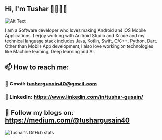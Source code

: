 ## Hi, I'm Tushar 👋🧑🏼‍💻

![Alt Text](https://media.giphy.com/media/xT0BKpqAaJczduXXJ6/giphy.gif)

I am a Software developer who loves making Android and iOS Mobile Applications. I enjoy working with Android Studio and Xcode and my technical language stack includes Java, Kotlin, Swift, C/C++, Python, Dart. Other than Mobile App development, I also love working on technologies like Machine learning, Deep learning and AI.

## 📫 How to reach me: 
### 📧 Gmail: tushargusain40@gmail.com
### 📩 LinkedIn: https://www.linkedin.com/in/tushar-gusain/

## 📑 Follow my blogs on: https://medium.com/@tushargusain40

![Tushar's GitHub stats](https://github-readme-stats.vercel.app/api?username=tushar40&hide=contribs,prs&show_icons=true&theme=tokyonight)

<!--
**tushar40/tushar40** is a ✨ _special_ ✨ repository because its `README.md` (this file) appears on your GitHub profile.
